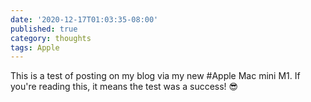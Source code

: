 ```yaml
---
date: '2020-12-17T01:03:35-08:00'
published: true
category: thoughts
tags: Apple
---
```


This is a test of posting on my blog via my new #Apple Mac mini M1. If you're reading this, it means the test was a success! 😎